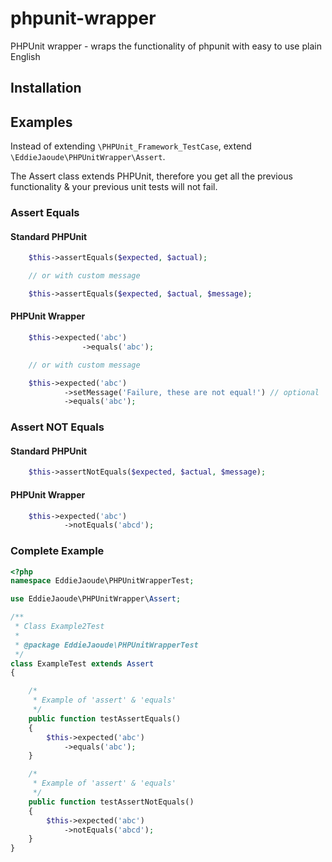 # phpunit-wrapper

PHPUnit wrapper - wraps the functionality of phpunit with easy to use plain English

## Installation



## Examples

Instead of extending ```\PHPUnit_Framework_TestCase```, extend ```\EddieJaoude\PHPUnitWrapper\Assert```.

The Assert class extends PHPUnit, therefore you get all the previous functionality & your previous unit tests will not fail.

### Assert Equals

#### Standard PHPUnit
```PHP
    $this->assertEquals($expected, $actual);

    // or with custom message

    $this->assertEquals($expected, $actual, $message);
```

#### PHPUnit Wrapper
```PHP
    $this->expected('abc')
                ->equals('abc');

    // or with custom message

    $this->expected('abc')
            ->setMessage('Failure, these are not equal!') // optional
            ->equals('abc');
```

### Assert NOT Equals

#### Standard PHPUnit
```PHP
    $this->assertNotEquals($expected, $actual, $message);
```

#### PHPUnit Wrapper
```PHP
    $this->expected('abc')
            ->notEquals('abcd');
```

### Complete Example

```PHP
<?php
namespace EddieJaoude\PHPUnitWrapperTest;

use EddieJaoude\PHPUnitWrapper\Assert;

/**
 * Class Example2Test
 *
 * @package EddieJaoude\PHPUnitWrapperTest
 */
class ExampleTest extends Assert
{

    /*
     * Example of 'assert' & 'equals'
     */
    public function testAssertEquals()
    {
        $this->expected('abc')
            ->equals('abc');
    }

    /*
     * Example of 'assert' & 'equals'
     */
    public function testAssertNotEquals()
    {
        $this->expected('abc')
            ->notEquals('abcd');
    }
}

```

